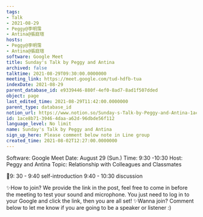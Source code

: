 ```yaml
---
tags:
- Talk
- 2021-08-29
- Peggy@李明霈
- Antina@張庭瑄
hosts:
- Peggy@李明霈
- Antina@張庭瑄
software: Google Meet
title: Sunday's Talk by Peggy and Antina
archived: false
talktime: 2021-08-29T09:30:00.0000000
meeting_link: https://meet.google.com/tud-hdfb-tua
indexDate: 2021-08-29
parent_database_id: e9339446-880f-4ef0-8ad7-8ad1f507dded
object: page
last_edited_time: 2021-08-29T11:42:00.0000000
parent_type: database_id
notion_url: https://www.notion.so/Sunday-s-Talk-by-Peggy-and-Antina-1ace8b7139464daaa62d96dbde56f112
id: 1ace8b71-3946-4daa-a62d-96dbde56f112
language_level: No limit
name: Sunday's Talk by Peggy and Antina
sign_up_here: Please comment below note in Line group
created_time: 2021-08-02T12:27:00.0000000
---
```


Software: Google 
Meet Date: August 29 (Sun.) Time: 9:30 -10:30
Host: Peggy and Antina Topic: Relationship with Colleagues and Classmates

📅9: 30 - 9:40 self-introduction 9:40 - 10:30 discussion

✨How to join? We provide the link in the post, feel free to come in before the meeting to test your sound and microphone. You just need to log in to your Google and click the link, then you are all set!
✨Wanna join? Comment below to let me know if you are going to be a speaker or listener :)








